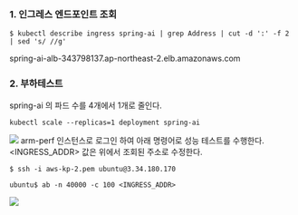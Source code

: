 
### 1. 인그레스 엔드포인트 조회 ###
```
$ kubectl describe ingress spring-ai | grep Address | cut -d ':' -f 2 | sed 's/ //g'
```
spring-ai-alb-343798137.ap-northeast-2.elb.amazonaws.com

### 2. 부하테스트 ###

spring-ai 의 파드 수를 4개에서 1개로 줄인다.
```
kubectl scale --replicas=1 deployment spring-ai
```

![](https://github.com/gnosia93/eks-grv-mig/blob/main/tutorial/images/ec2-3.png)
arm-perf 인스턴스로 로그인 하여 아래 명령어로 성능 테스트를 수행한다. <INGRESS_ADDR> 값은 위에서 조회된 주소로 수정한다.  
```
$ ssh -i aws-kp-2.pem ubuntu@3.34.180.170

ubuntu$ ab -n 40000 -c 100 <INGRESS_ADDR>
```

![](https://github.com/gnosia93/eks-grv-mig/blob/main/tutorial/images/ab-1.png)


